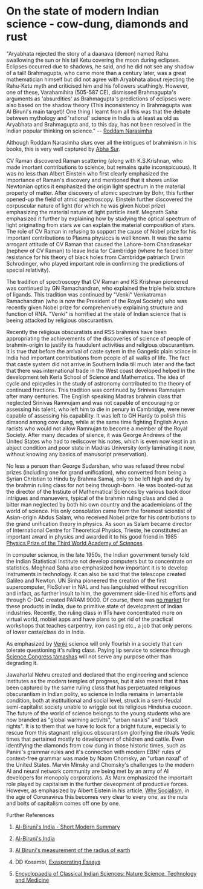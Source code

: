 # On the state of modern Indian science - cow-dung, diamonds and rust

"Aryabhata rejected the story of a daanava (demon) named Rahu swallowing the sun or his tail Ketu covering the moon during eclipses. Eclipses occurred due to shadows, he said, and he did not see any shadow of a tail!
Brahmagupta, who came more than a century later, was a great mathematician himself but did not agree with Aryabhata about rejecting the Rahu-Ketu myth and criticised him and his followers scathingly.
However, one of these, Varahamihira (505-587 CE), dismissed Brahmagupta's arguments as 'absurdities' as Brahmagupta's predictions of eclipses were also based on the shadow theory (This inconsistency in Brahmagupta was Al Biruni's main target)!
One thing I learnt from all this was that the debate between mythology and 'rational' science in India is at least as old as Aryabhata and Brahmagupta and, to this day, has not been resolved in the Indian popular thinking on science."
-- [Roddam Narasimha](https://www.rediff.com/news/interview/why-and-how-did-science-in-india-stagnate/20150814.htm)


Although Roddam Narasimha slurs over all the intrigues of brahminism in his books, this is very well captured by [Abha Sur](https://www.amazon.com/gp/product/8189059327/ref=dbs_a_def_rwt_hsch_vapi_taft_p1_i0).

CV Raman discovered Raman scattering (along with K.S.Krishnan, who made imortant contributions to science, but remains quite inconspicuous). It was no less than Albert Einstein who first clearly emphasized the importance of Raman's discovery and mentioned that it shows unlike Newtonian optics it emphasized the origin light spectrum in the material property of matter. After discovery of atomic spectrum by Bohr, this further opened-up the field of atmic spectroscopy. Einstein further discovered the corpuscular nature of light (for which he was given Nobel prize) emphasizing the material nature of light particle itself.
Megnath Saha emphasized it further by explaining how by studying the optical spectrum of light originating from stars we can explain the material composition of stars. The role of CV Raman in refusing to sopport the cause of Nobel prize for his important contributions to Plasma physiccs is well known. It was the same arrogant attitude of CV Raman that caused the Lahore-born Chandrasekar (nephew of CV Raman) to leave India for Cambridge (where he faced bitter resistance for his theory of black holes from Cambridge patriarch Erwin Schrodinger, who played important role in confirming the predictions of special relativity).

The tradition of spectroscopy that CV Raman and KS Krishnan pioneered was continued by GN Ramachandran, who explained the triple helix strcture of ligands. This tradition was continued by "Venki" Venkatraman Ramachandran (who is now the President of the Royal Society) who was recently given Nobel prize for comprehenively explaining structure and function of RNA. "Venki" is horrified at the state of Indian science that is beeing attacked by religious obscurantism.

Recently the religious obscuratists and RSS brahmins have been appropriating the achievements of the discoveries of science of people of brahmin-origin to justify its fraudulent activities and religious obscurantism. It is true that before the arrival of caste sytem in the Gangetic plain scince in India had important contributions from people of all walks of life. The fact that caste system did not arrive in Southern India till much later and the fact that there was international trade in the West coast developed helped in the development teh Kerla School of Science and Mathematics. The idea of cycle and epicycles in the study of astronomy contributed to the theory of continued fractions. This tradition was continued by Srinivas Ramnujam after many centuries. The English speaking Madras brahmin class that neglected Srinivas Ramnujam and was not capable of encouraging or assessing his talent, who left him to die in penury in Cambridge, were never capable of assessing his capability. It was left to GH Hardy to polish this dimaond among cow dung, while at the same time fighting English Aryan racists who would not allow Ramnujan to become a member of the Royal Society. After many decades of silence, it was George Andrews of the United States who had to rediscover his notes, which is even now kept in an abject condition and poor state in Madras University (only laminating it now, without knowing any basics of manuscript preservation). 

No less a person than George Sudarshan, who was refused three nobel prizes (including one for grand unification), who converted from being a Syrian Christian to Hindu by Brahma Samaj, only to be left high and dry by the brahmin ruling class for not being through-born. He was booted-out as the director of the Instiute of Mathematical Sciences by various back door intrigues and manuevers, typical of the brahmin ruling class and died a bitter man neglected by both his own country and the academicians of the world of science. His only consolation came from the foremost scientist of Asian-origin Abdus Salam, who received Nobel prize for his contributions to the grand unification theory in physics. As soon as Salam became director of International Centre for Theoretical Physics, Trieste, he constituted an important award in physics and awarded it to his good friend in 1985 [Physics Prize of the Third World Academy of Sciences](https://www.ias.ac.in/article/fulltext/reso/024/02/0245-0252).

In computer science, in the late 1950s, the Indian government tersely told the Indian Statistical Institute not develop computers but to concentrate on statistics. Meghnad Saha also emphasized how important it is to develop instruments in technology. It can also be said that the telescope created Galileo and Newton. UN Sinha pioneered the creation of the first supercomputer, FloSolver in NAL and has languished without recognition and infact, as further insult to him, the government side-lined his efforts and through C-DAC created PARAM 9000. Of course, there was [no market](https://www.indiatoday.in/magazine/science-and-technology/story/19930430-indias-success-in-developing-high-speed-processors-marred-by-poor-marketing-810981-1993-04-30) for these products in India, due to primitive state of development of Indian industries. Recently, the ruling class in IITs have concentrated more on virtual world, mobiel apps and have plans to get rid of the practical workshops that teaches carpentry, iron casting etc., a job that only perons of lower caste/class do in India.

As emphasized by [Venki](https://www.thehindu.com/sci-tech/science/science-depends-on-being-able-to-question-authority/article30589249.ece) science will only flourish in a society that can tolerate questioning it's ruling class. Paying lip service to science through [Science Congress tamashas](https://thewire.in/politics/not-a-congress-but-a-big-fat-indian-science-wedding) will not serve any purpose other than degrading it.

Jawaharlal Nehru created and declared that the engineering and science institutes as the modern temples of progress, but it also meant that it has been captured by the same ruling class that has perpetuated religious obscurantism in Indian polity, so science in India remains in lamentable condition, both at instituitional and social level, struck in a semi-feudal semi-capitalist society unable to wriggle out its religious Hindutva cucoon. The future of the world of science belongs to the young students who are now branded as "global warming activits", "urban naxals" and "black rights". It is to them that we have to look for a bright future, especially to rescue from this stagnant religious obscurantism glorifying the rituals Vedic times that pertained mostly to development of children and cattle. Even identifying the diamonds from cow dung in those historic times, such as Panini's grammar rules and it's connection with modern EBNF rules of context-free grammar was made by Naom Chomsky, an "urban naxal" of the United States. Marvin Minsky and Chomsky's challenges to the modern AI and neural network community are being met by an army of AI developers for monopoly corporations. As Marx emphasized the important role played by capitalism in the further deveopment of productive forces. However, as emphasized by Albert Eistein in his article, [Why Socialism](https://monthlyreview.org/2009/05/01/why-socialism/), in the age of Coronavirus this becomes very clear to every one, as the nuts and bolts of capitalism comes off one by one. 

Further References

1. [Al-Biruni's India - Short Modern Summary](https://selfstudyhistory.com/2015/09/30/al-birunis-india/)

2. [Al-Biruni's India](http://www.columbia.edu/cu/lweb/digital/collections/cul/texts/ldpd_5949073_001/index.html)

3. [Al Biruni's measurement of the radius of earth](https://owlcation.com/stem/How-to-Determin-the-Radius-of-the-Earth-Al-Birunis-Classic-Experiment)

4. DD Kosambi, [Exasperating Essays](https://www.marxists.org/archive/kosambi/exasperating-essays/x01/index.htm)

5. [Encyclopaedia of Classical Indian Sciences: Nature Science, Technology and Medicine](https://www.amazon.com/Encyclopaedia-Classical-Indian-Sciences-Technology/dp/8173715556)




